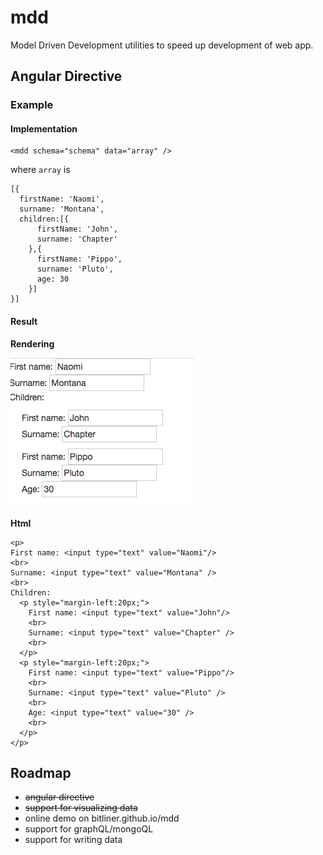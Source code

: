 # mdd

Model Driven Development utilities to speed up development of web app.

## Angular Directive

### Example

#### Implementation

```
<mdd schema="schema" data="array" />
```

where `array` is
```
[{
  firstName: 'Naomi',
  surname: 'Montana',
  children:[{
      firstName: 'John',
      surname: 'Chapter' 
    },{
      firstName: 'Pippo',
      surname: 'Pluto',
      age: 30 
    }]
}]
```

#### Result

<b>Rendering</b>

<img src="./docs/example1.png">

<b>Html</b>

```
<p>
First name: <input type="text" value="Naomi"/>
<br>
Surname: <input type="text" value="Montana" />
<br>
Children:
  <p style="margin-left:20px;">
    First name: <input type="text" value="John"/>
  	<br>
  	Surname: <input type="text" value="Chapter" />
  	<br>
  </p>
  <p style="margin-left:20px;">
    First name: <input type="text" value="Pippo"/>
  	<br>
  	Surname: <input type="text" value="Pluto" />
  	<br>
  	Age: <input type="text" value="30" />
  	<br>
  </p>
</p>
```


## Roadmap

* ~~angular directive~~
* ~~support for visualizing data~~
* online demo on bitliner.github.io/mdd
* support for graphQL/mongoQL
* support for writing data

